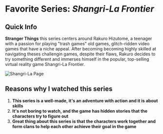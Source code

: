 # Favorite Series: *Shangri-La Frontier*

## Quick Info
**Stranger Things** this series centers around Rakuro Hizutome, a teenager with a passion for playing "trash games" old games, glitch-ridden video games that have a niche appeal. After becoming becoming highly skilled at navigating theses challengin games, despite their flaws, Rakuro decides to try something different and immerses himself in the popular, top-selling virtual reality game Shangri-La Frontier.

![Shangri-La Page](h[ttps://upload.wikimedia.org/wikipedia/en/f/f7/Stranger_Things_logo.png](https://shangrila-frontier.fandom.com/wiki/Shangri-La_Frontier_Wiki))

## Reasons why I watched this series
1. **This series is a well-made, it's an adventure with action and it is about skills**
2. **It's not boring to watch, and the game has hidden stories that the characters try to figure out** 
3. **Great thing about this series is that the characters work together and form clans to help each other achieve their goal in the game**

